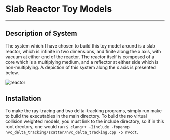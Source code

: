 # Slab Reactor Toy Models

---

## Description of System

The system which I have chosen to build this toy model around is a slab reactor, which is infinite in two dimensions, and finite along the x axis, with vacuum at either end of the reactor. The reactor itself is composed of a core which is a multiplying medium, and a reflector at either side which is non-multiplying. A depiction of this system along the x axis is presented below.

![reactor](https://github.com/HunterBelanger/reactor_slab/blob/master/docs/reacteur.png)

## Installation
To make the ray-tracing and two delta-tracking programs, simply run make to build the executables in the main directory. To build the no virtual collision weighted models, you must link to the include directory, so if in this root drectory, one would run `$ clang++ -Iinclude -fopenmp nvc_delta_tracking/scatter/nvc_delta_tracking.cpp -o nvcdt`.
